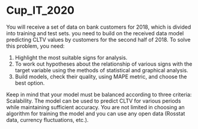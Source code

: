 # Cup_IT_2020
You will receive a set of data on bank customers for 2018, which is divided into training and test sets. you need to build on the received data model predicting CLTV values by customers for the second half of 2018. To solve this problem, you need:
1. Highlight the most suitable signs for analysis.
2. To work out hypotheses about the relationship of various signs with the target variable using the methods of statistical and graphical analysis.
3. Build models, check their quality, using MAPE metric, and choose the best option.


Keep in mind that your model must be balanced according to three criteria: Scalability. The model can be used to predict CLTV for various periods while maintaining sufficient accuracy. You are not limited in choosing an algorithm for training the model and you can use any open data (Rosstat data, currency fluctuations, etc.).

